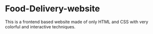 # Food-Delivery-website
This is a frontend based website made of only HTML and CSS with very colorful and interactive techniques.
